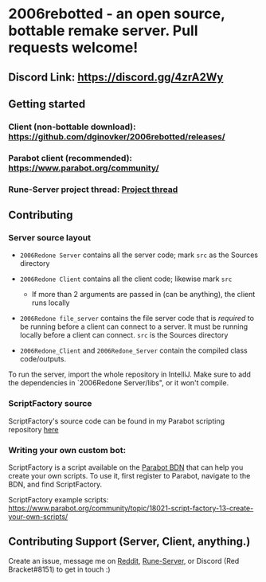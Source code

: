 # 2006rebotted - an open source, bottable remake server. Pull requests welcome!

## Discord Link: https://discord.gg/4zrA2Wy

## Getting started

### Client (non-bottable download): https://github.com/dginovker/2006rebotted/releases/
### Parabot client (recommended): https://www.parabot.org/community/
### Rune-Server project thread: [Project thread](https://www.rune-server.ee/runescape-development/rs2-server/projects/686444-2006rebotted-remake-server-will-allow-supply-creatable-bots.html)

## Contributing

### Server source layout

- `2006Redone Server` contains all the server code; mark `src` as the Sources directory
- `2006Redone Client` contains all the client code; likewise mark `src`
  - If more than 2 arguments are passed in (can be anything), the client runs locally
- `2006Redone file_server` contains the file server code that is *required* to be running before a client can connect to a server. It must be running locally before a client can connect. `src` is the Sources directory

- `2006Redone_Client` and `2006Redone_Server` contain the compiled class code/outputs.

To run the server, import the whole repository in IntelliJ. Make sure to add the dependencies in `2006Redone Server/libs", or it won't compile. 

### ScriptFactory source

ScriptFactory's source code can be found in my Parabot scripting repository [here](https://github.com/dginovker/Parabot)

### Writing your own custom bot:

ScriptFactory is a script available on the [Parabot BDN](http://bdn.parabot.org/scripts/) that can help you create your own scripts. To use it, first register to Parabot, navigate to the BDN, and find ScriptFactory.

ScriptFactory example scripts: https://www.parabot.org/community/topic/18021-script-factory-13-create-your-own-scripts/

## Contributing Support (Server, Client, anything.)

Create an issue, message me on [Reddit](https://www.reddit.com/user/OsrsNeedsF2P/), [Rune-Server](https://www.rune-server.ee/members/before/), or Discord (Red Bracket#8151) to get in touch :)
